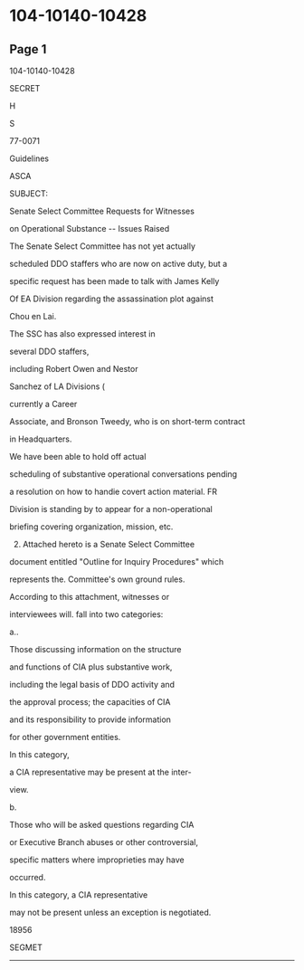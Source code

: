# 104-10140-10428

## Page 1

104-10140-10428

SECRET

H

S

77-0071

Guidelines

ASCA

SUBJECT:

Senate Select Committee Requests for Witnesses

on Operational Substance -- Issues Raised

The Senate Select Committee has not yet actually

scheduled DDO staffers who are now on active duty, but a

specific request has been made to talk with James Kelly

Of EA Division regarding the assassination plot against

Chou en Lai.

The SSC has also expressed interest in

several DDO staffers,

including Robert Owen and Nestor

Sanchez of LA Divisions (

currently a Career

Associate, and Bronson Tweedy, who is on short-term contract

in Headquarters.

We have been able to hold off actual

scheduling of substantive operational conversations pending

a resolution on how to handie covert action material. FR

Division is standing by to appear for a non-operational

briefing covering organization, mission, etc.

2. Attached hereto is a Senate Select Committee

document entitled "Outline for Inquiry Procedures" which

represents the. Committee's own ground rules.

According to this attachment, witnesses or

interviewees will. fall into two categories:

a..

Those discussing information on the structure

and functions of CIA plus substantive work,

including the legal basis of DDO activity and

the approval process; the capacities of CIA

and its responsibility to provide information

for other government entities.

In this category,

a CIA representative may be present at the inter-

view.

b.

Those who will be asked questions regarding CIA

or Executive Branch abuses or other controversial,

specific matters where improprieties may have

occurred.

In this category, a CIA representative

may not be present unless an exception is negotiated.

18956

SEGMET

---

